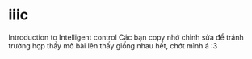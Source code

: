 # iiic
Introduction to Intelligent control
Các bạn copy nhớ chỉnh sửa để tránh trường hợp thầy mở bài lên thấy giống nhau hết, chớt mình á :3 
